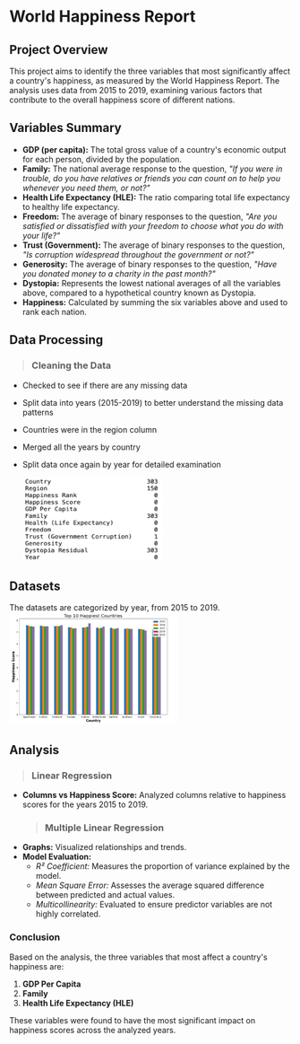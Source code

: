 # World Happiness Report

## Project Overview

This project aims to identify the three variables that most significantly affect a country's happiness, as measured by the World Happiness Report. The analysis uses data from 2015 to 2019, examining various factors that contribute to the overall happiness score of different nations.

## Variables Summary

- **GDP (per capita):** The total gross value of a country's economic output for each person, divided by the population.
- **Family:** The national average response to the question, _"If you were in trouble, do you have relatives or friends you can count on to help you whenever you need them, or not?"_
- **Health Life Expectancy (HLE):** The ratio comparing total life expectancy to healthy life expectancy.
- **Freedom:** The average of binary responses to the question, _"Are you satisfied or dissatisfied with your freedom to choose what you do with your life?"_
- **Trust (Government):** The average of binary responses to the question, _"Is corruption widespread throughout the government or not?"_
- **Generosity:** The average of binary responses to the question, _"Have you donated money to a charity in the past month?"_
- **Dystopia:** Represents the lowest national averages of all the variables above, compared to a hypothetical country known as Dystopia.
- **Happiness:** Calculated by summing the six variables above and used to rank each nation.

## Data Processing

> ### Cleaning the Data

- Checked to see if there are any missing data
- Split data into years (2015-2019) to better understand the missing data patterns
- Countries were in the region column
- Merged all the years by country
- Split data once again by year for detailed examination

    <img src="./images/Data_Cleanup.png" alt="" width="250" height="150">

## Datasets

The datasets are categorized by year, from 2015 to 2019.
<img src="./images/Dataset.png" alt="" width="300" height="200">

## Analysis

> ### Linear Regression

- **Columns vs Happiness Score:** Analyzed columns relative to happiness scores for the years 2015 to 2019.
  > ### Multiple Linear Regression
- **Graphs:** Visualized relationships and trends.
- **Model Evaluation:**
  - _R² Coefficient:_ Measures the proportion of variance explained by the model.
  - _Mean Square Error:_ Assesses the average squared difference between predicted and actual values.
  - _Multicollinearity:_ Evaluated to ensure predictor variables are not highly correlated.

### Conclusion

Based on the analysis, the three variables that most affect a country's happiness are:

1. **GDP Per Capita**
2. **Family**
3. **Health Life Expectancy (HLE)**

These variables were found to have the most significant impact on happiness scores across the analyzed years.
